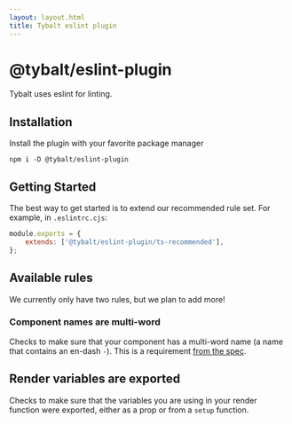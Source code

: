```yaml
---
layout: layout.html
title: Tybalt eslint plugin
---
```


# @tybalt/eslint-plugin

Tybalt uses eslint for linting.

## Installation

Install the plugin with your favorite package manager

```shell
npm i -D @tybalt/eslint-plugin
```

## Getting Started

The best way to get started is to extend our recommended rule set. For example, in `.eslintrc.cjs`:

```javascript
module.exports = {
    extends: ['@tybalt/eslint-plugin/ts-recommended'],
};
```

## Available rules

We currently only have two rules, but we plan to add more!

### Component names are multi-word

Checks to make sure that your component has a multi-word name (a name that contains an en-dash `-`). This is a requirement [from the spec](https://html.spec.whatwg.org/multipage/custom-elements.html#valid-custom-element-name).

## Render variables are exported

Checks to make sure that the variables you are using in your render function were exported, either as a prop or from a `setup` function.
